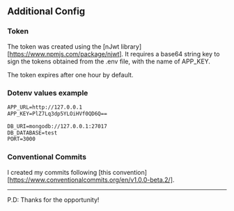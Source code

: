 ## Additional Config

### Token
The token was created using the [nJwt library][https://www.npmjs.com/package/njwt]. It requires a base64 string key to sign the tokens obtained from the .env file, with the name of APP_KEY.

The token expires after one hour by default.


### Dotenv values example

```APP_URL=http://127.0.0.1
APP_URL=http://127.0.0.1
APP_KEY=PlZ7Lq3dp5YLOiHVf0QD6Q==

DB_URI=mongodb://127.0.0.1:27017
DB_DATABASE=test
PORT=3000
```

### Conventional Commits
I created my commits following [this convention][https://www.conventionalcommits.org/en/v1.0.0-beta.2/].

<hr>

P.D: Thanks for the opportunity!

